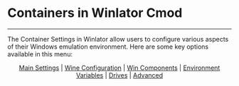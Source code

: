 # Containers in Winlator Cmod

---  

The Container Settings in Winlator allow users to configure various aspects of their Windows emulation environment. Here are some key options available in this menu:  


<p align="center">
  <a href="/docs/containers_cmod/main_settings.md">Main Settings</a> |
  <a href="/docs/containers_cmod/wine_config.md">Wine Configuration</a> |
  <a href="/docs/containers_cmod/win_comp.md">Win Components</a> |
  <a href="/docs/containers_cmod/env_vars.md">Environment Variables</a> |
  <a href="/docs/containers_cmod/drives.md">Drives</a> |
  <a href="/docs/containers_cmod/advanced.md">Advanced</a>
</p>
